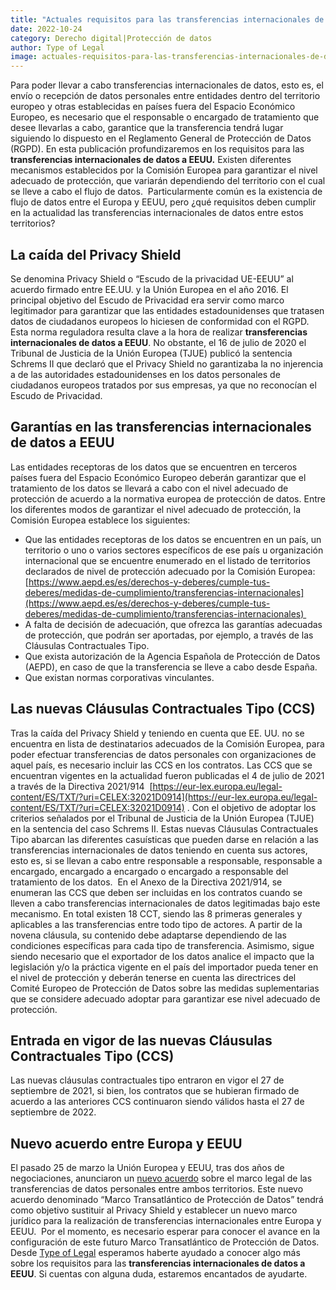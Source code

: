 ```yaml
---
title: "Actuales requisitos para las transferencias internacionales de datos a EEUU"
date: 2022-10-24
category: Derecho digital|Protección de datos
author: Type of Legal
image: actuales-requisitos-para-las-transferencias-internacionales-de-datos-a-eeuu.webp
---
```


Para poder llevar a cabo transferencias internacionales de datos, esto es, el envío o recepción de datos personales entre entidades dentro del territorio europeo y otras establecidas en países fuera del Espacio Económico Europeo, es necesario que el responsable o encargado de tratamiento que desee llevarlas a cabo, garantice que la transferencia tendrá lugar siguiendo lo dispuesto en el Reglamento General de Protección de Datos (RGPD). En esta publicación profundizaremos en los requisitos para las **transferencias internacionales de datos a EEUU.** Existen diferentes mecanismos establecidos por la Comisión Europea para garantizar el nivel adecuado de protección, que variarán dependiendo del territorio con el cual se lleve a cabo el flujo de datos.  Particularmente común es la existencia de flujo de datos entre el Europa y EEUU, pero ¿qué requisitos deben cumplir en la actualidad las transferencias internacionales de datos entre estos territorios?

**La caída del Privacy Shield**
-------------------------------

Se denomina Privacy Shield o “Escudo de la privacidad UE-EEUU” al acuerdo firmado entre EE.UU. y la Unión Europea en el año 2016. El principal objetivo del Escudo de Privacidad era servir como marco legitimador para garantizar que las entidades estadounidenses que tratasen datos de ciudadanos europeos lo hiciesen de conformidad con el RGPD. Esta norma reguladora resulta clave a la hora de realizar **transferencias internacionales de datos a EEUU**. No obstante, el 16 de julio de 2020 el Tribunal de Justicia de la Unión Europea (TJUE) publicó la sentencia Schrems II que declaró que el Privacy Shield no garantizaba la no injerencia a de las autoridades estadounidenses en los datos personales de ciudadanos europeos tratados por sus empresas, ya que no reconocían el Escudo de Privacidad.

**Garantías en las transferencias internacionales de datos a EEUU**
-------------------------------------------------------------------

Las entidades receptoras de los datos que se encuentren en terceros países fuera del Espacio Económico Europeo deberán garantizar que el tratamiento de los datos se llevará a cabo con el nivel adecuado de protección de acuerdo a la normativa europea de protección de datos. Entre los diferentes modos de garantizar el nivel adecuado de protección, la Comisión Europea establece los siguientes: 

*   Que las entidades receptoras de los datos se encuentren en un país, un territorio o uno o varios sectores específicos de ese país u organización internacional que se encuentre enumerado en el listado de territorios declarados de nivel de protección adecuado por la Comisión Europea: [https://www.aepd.es/es/derechos-y-deberes/cumple-tus-deberes/medidas-de-cumplimiento/transferencias-internacionales](https://www.aepd.es/es/derechos-y-deberes/cumple-tus-deberes/medidas-de-cumplimiento/transferencias-internacionales) 
*   A falta de decisión de adecuación, que ofrezca las garantías adecuadas de protección, que podrán ser aportadas, por ejemplo, a través de las Cláusulas Contractuales Tipo.
*   Que exista autorización de la Agencia Española de Protección de Datos (AEPD), en caso de que la transferencia se lleve a cabo desde España.
*   Que existan normas corporativas vinculantes.

**Las nuevas Cláusulas Contractuales Tipo (CCS)**
-------------------------------------------------

Tras la caída del Privacy Shield y teniendo en cuenta que EE. UU. no se encuentra en lista de destinatarios adecuados de la Comisión Europea, para poder efectuar transferencias de datos personales con organizaciones de aquel país, es necesario incluir las CCS en los contratos. Las CCS que se encuentran vigentes en la actualidad fueron publicadas el 4 de julio de 2021 a través de la Directiva 2021/914  [https://eur-lex.europa.eu/legal-content/ES/TXT/?uri=CELEX:32021D0914](https://eur-lex.europa.eu/legal-content/ES/TXT/?uri=CELEX:32021D0914) . Con el objetivo de adoptar los criterios señalados por el Tribunal de Justicia de la Unión Europea (TJUE) en la sentencia del caso Schrems II. Estas nuevas Cláusulas Contractuales Tipo abarcan las diferentes casuísticas que pueden darse en relación a las transferencias internacionales de datos teniendo en cuenta sus actores, esto es, si se llevan a cabo entre responsable a responsable, responsable a encargado, encargado a encargado o encargado a responsable del tratamiento de los datos.  En el Anexo de la Directiva 2021/914, se enumeran las CCS que deben ser incluidas en los contratos cuando se lleven a cabo transferencias internacionales de datos legitimadas bajo este mecanismo. En total existen 18 CCT, siendo las 8 primeras generales y aplicables a las transferencias entre todo tipo de actores. A partir de la novena cláusula, su contenido debe adaptarse dependiendo de las condiciones específicas para cada tipo de transferencia. Asimismo, sigue siendo necesario que el exportador de los datos analice el impacto que la legislación y/o la práctica vigente en el país del importador pueda tener en el nivel de protección y deberán tenerse en cuenta las directrices del Comité Europeo de Protección de Datos sobre las medidas suplementarias que se considere adecuado adoptar para garantizar ese nivel adecuado de protección.

**Entrada en vigor de las nuevas Cláusulas Contractuales Tipo (CCS)**
---------------------------------------------------------------------

Las nuevas cláusulas contractuales tipo entraron en vigor el 27 de septiembre de 2021, si bien, los contratos que se hubieran firmado de acuerdo a las anteriores CCS continuaron siendo válidos hasta el 27 de septiembre de 2022.

**Nuevo acuerdo entre Europa y EEUU**
-------------------------------------

El pasado 25 de marzo la Unión Europea y EEUU, tras dos años de negociaciones, anunciaron un [nuevo acuerdo](https://ec.europa.eu/commission/presscorner/detail/en/FS_22_2100) sobre el marco legal de las transferencias de datos personales entre ambos territorios. Este nuevo acuerdo denominado “Marco Transatlántico de Protección de Datos” tendrá como objetivo sustituir al Privacy Shield y establecer un nuevo marco jurídico para la realización de transferencias internacionales entre Europa y EEUU.  Por el momento, es necesario esperar para conocer el avance en la configuración de este futuro Marco Transatlántico de Protección de Datos. Desde [Type of Legal](https://typeoflegal.com/) esperamos haberte ayudado a conocer algo más sobre los requisitos para las **transferencias internacionales de datos a EEUU**. Si cuentas con alguna duda, estaremos encantados de ayudarte.
